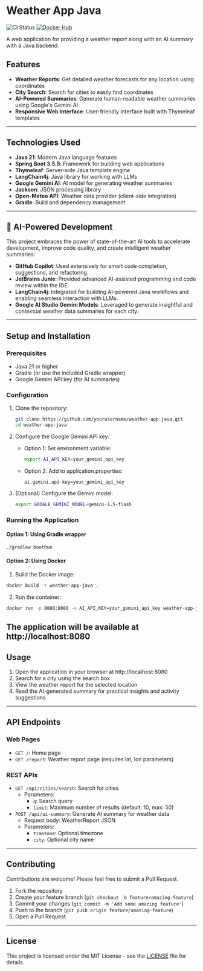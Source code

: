 # Weather App Java

![CI Status](https://github.com/isaric/weather-app-java/actions/workflows/ci.yml/badge.svg?branch=main)
[![Docker Hub](https://img.shields.io/badge/Docker%20Hub-isaricpv/weather--app--java-blue?logo=docker)](https://hub.docker.com/r/isaricpv/weather-app-java)

A web application for providing a weather report along with an AI summary with a Java backend.

## Features

- **Weather Reports**: Get detailed weather forecasts for any location using coordinates
- **City Search**: Search for cities to easily find coordinates
- **AI-Powered Summaries**: Generate human-readable weather summaries using Google's Gemini AI
- **Responsive Web Interface**: User-friendly interface built with Thymeleaf templates

---

## Technologies Used

- **Java 21**: Modern Java language features
- **Spring Boot 3.5.5**: Framework for building web applications
- **Thymeleaf**: Server-side Java template engine
- **LangChain4j**: Java library for working with LLMs
- **Google Gemini AI**: AI model for generating weather summaries
- **Jackson**: JSON processing library
- **Open-Meteo API**: Weather data provider (client-side integration)
- **Gradle**: Build and dependency management

---
## 🚀 AI-Powered Development

This project embraces the power of state-of-the-art AI tools to accelerate development, improve code quality, and create intelligent weather summaries:

- **GitHub Copilot**: Used extensively for smart code completion, suggestions, and refactoring.
- **JetBrains Junie**: Provided advanced AI-assisted programming and code review within the IDE.
- **LangChain4j**: Integrated for building AI-powered Java workflows and enabling seamless interaction with LLMs.
- **Google AI Studio Gemini Models**: Leveraged to generate insightful and contextual weather data summaries for each city.

---
## Setup and Installation

### Prerequisites

- Java 21 or higher
- Gradle (or use the included Gradle wrapper)
- Google Gemini API key (for AI summaries)

### Configuration

1. Clone the repository:
   ```bash
   git clone https://github.com/yourusername/weather-app-java.git
   cd weather-app-java
   ```

2. Configure the Google Gemini API key:
   - Option 1: Set environment variable:
     ```bash
     export AI_API_KEY=your_gemini_api_key
     ```
   - Option 2: Add to application.properties:
     ```properties
     ai.gemini.api-key=your_gemini_api_key
     ```

3. (Optional) Configure the Gemini model:
   ```bash
   export GOOGLE_GEMINI_MODEL=gemini-1.5-flash
   ```

### Running the Application

#### Option 1: Using Gradle wrapper
```bash
./gradlew bootRun
```

#### Option 2: Using Docker
1. Build the Docker image:
```bash
docker build -t weather-app-java .
```

2. Run the container:
```bash
docker run -p 8080:8080 -e AI_API_KEY=your_gemini_api_key weather-app-java
```

The application will be available at http://localhost:8080
---

## Usage

1. Open the application in your browser at http://localhost:8080
2. Search for a city using the search box
3. View the weather report for the selected location
4. Read the AI-generated summary for practical insights and activity suggestions

---

## API Endpoints

### Web Pages
- `GET /`: Home page
- `GET /report`: Weather report page (requires lat, lon parameters)

### REST APIs
- `GET /api/cities/search`: Search for cities
  - Parameters:
    - `q`: Search query
    - `limit`: Maximum number of results (default: 10, max: 50)
- `POST /api/ai-summary`: Generate AI summary for weather data
  - Request body: WeatherReport JSON
  - Parameters:
    - `timezone`: Optional timezone
    - `city`: Optional city name

---
## Contributing

Contributions are welcome! Please feel free to submit a Pull Request.

1. Fork the repository
2. Create your feature branch (`git checkout -b feature/amazing-feature`)
3. Commit your changes (`git commit -m 'Add some amazing feature'`)
4. Push to the branch (`git push origin feature/amazing-feature`)
5. Open a Pull Request

---
## License

This project is licensed under the MIT License - see the [LICENSE](LICENSE) file for details.
